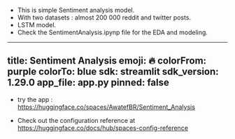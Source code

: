 - This is simple Sentiment analysis model.
- With two datasets : almost 200 000 reddit and twitter posts.
- LSTM model.
- Check the SentimentAnalysis.ipynp file for the EDA and modeling.
---
title: Sentiment Analysis
emoji: 🔥
colorFrom: purple
colorTo: blue
sdk: streamlit
sdk_version: 1.29.0
app_file: app.py
pinned: false
---

- try the app : https://huggingface.co/spaces/AwatefBR/Sentiment_Analysis

- Check out the configuration reference at https://huggingface.co/docs/hub/spaces-config-reference
